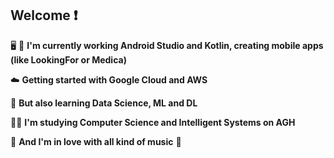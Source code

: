 ## Welcome :exclamation:

:desktop_computer: :iphone:  **I'm currently working Android Studio and Kotlin, creating mobile apps (like LookingFor or Medica)** 

:cloud: **Getting started with Google Cloud and AWS**

:rocket: **But also learning Data Science, ML and DL**

:man_student: **I'm studying Computer Science and Intelligent Systems on AGH**

:musical_note: **And I'm in love with all kind of music** 💙

<!--
**Blacked1234/Blacked1234** is a ✨ _special_ ✨ repository because its `README.md` (this file) appears on your GitHub profile.

Here are some ideas to get you started:

- 🔭 I’m currently working on ...
- 🌱 I’m currently learning ...
- 👯 I’m looking to collaborate on ...
- 🤔 I’m looking for help with ...
- 💬 Ask me about ...
- 📫 How to reach me: ...
- 😄 Pronouns: ...
- ⚡ Fun fact: ...
-->
